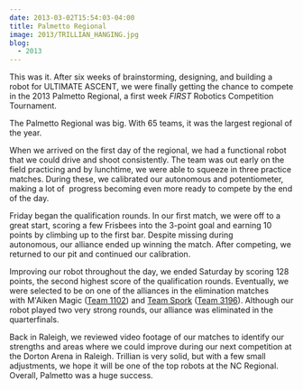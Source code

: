 ```yaml
---
date: 2013-03-02T15:54:03-04:00
title: Palmetto Regional
image: 2013/TRILLIAN_HANGING.jpg
blog:
  - 2013
---
```


This was it. After six weeks of brainstorming, designing, and building a robot
for ULTIMATE ASCENT, we were finally getting the chance to compete in the 2013
Palmetto Regional, a first week <em>FIRST</em> Robotics Competition Tournament.

The Palmetto Regional was big. With 65 teams, it was the largest regional of the
year.

When we arrived on the first day of the regional, we had a functional robot that
we could drive and shoot consistently. The team was out early on the field
practicing and by lunchtime, we were able to squeeze in three practice matches.
During these, we calibrated our autonomous and potentiometer, making a lot of 
progress becoming even more ready to compete by the end of the day.

Friday began the qualification rounds. In our first match, we were off to a
great start, scoring a few Frisbees into the 3-point goal and earning 10 points
by climbing up to the first bar. Despite missing during autonomous, our alliance
ended up winning the match. After competing, we returned to our pit and
continued our calibration.

Improving our robot throughout the day, we ended Saturday by scoring 128 points,
the second highest score of the qualification rounds. Eventually, we were
selected to be on one of the alliances in the elimination matches with M'Aiken
Magic ([Team 1102](http://www.usfirst.org/whats-going-on/team/FRC/15133)) and
[Team Spork](http://teamspork.com/v2/) ([Team 3196](
http://www.usfirst.org/whats-going-on/team/FRC/85713)). Although our robot
played two very strong rounds, our alliance was eliminated in the quarterfinals.


Back in Raleigh, we reviewed video footage of our matches to identify our
strengths and areas where we could improve during our next competition at the
Dorton Arena in Raleigh. Trillian is very solid, but with a few small
adjustments, we hope it will be one of the top robots at the NC Regional. 
Overall, Palmetto was a huge success.
